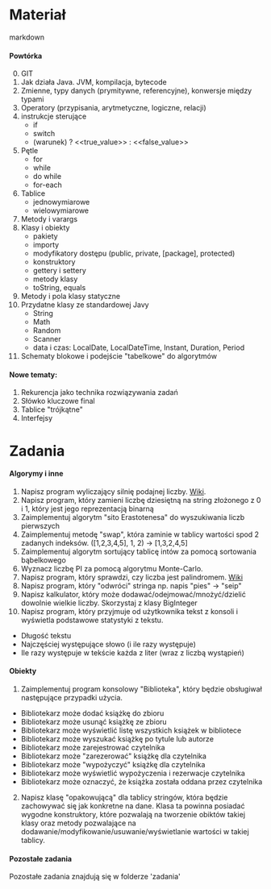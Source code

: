 # Materiał

markdown

#### Powtórka
0. GIT
1. Jak działa Java. JVM, kompilacja, bytecode
2. Zmienne, typy danych (prymitywne, referencyjne), konwersje między typami 
3. Operatory (przypisania, arytmetyczne, logiczne, relacji)
4. instrukcje sterujące
    * if
    * switch
    * (warunek) ? <<true_value>> : <<false_value>>
5. Pętle
    * for
    * while
    * do while
    * for-each
6. Tablice
    * jednowymiarowe
    * wielowymiarowe
7. Metody i varargs
8. Klasy i obiekty
    * pakiety
    * importy
    * modyfikatory dostępu (public, private, [package], protected)
    * konstruktory
    * gettery i settery
    * metody klasy
    * toString, equals
9. Metody i pola klasy statyczne
10. Przydatne klasy ze standardowej Javy
    * String
    * Math
    * Random
    * Scanner
    * data i czas: LocalDate, LocalDateTime, Instant, Duration, Period
12. Schematy blokowe i podejście "tabelkowe" do algorytmów

#### Nowe tematy:
1. Rekurencja jako technika rozwiązywania zadań
2. Słówko kluczowe final
3. Tablice "trójkątne"
4. Interfejsy

# Zadania

#### Algorymy i inne
1. Napisz program wyliczający silnię podajnej liczby. [Wiki](https://pl.wikipedia.org/wiki/Silnia).
2. Napisz program, który zamieni liczbę dziesiętną na string złożonego z 0 i 1, który jest jego reprezentacją binarną 
3. Zaimplementuj algorytm "sito Erastotenesa" do wyszukiwania liczb pierwszych
4. Zaimplementuj metodę "swap", która zaminie w tablicy wartości spod 2 zadanych indeksów. ([1,2,3,4,5], 1, 2) -> [1,3,2,4,5] 
5. Zaimplementuj algorytm sortujący tablicę intów za pomocą sortowania bąbelkowego
6. Wyznacz liczbę PI za pomocą algorytmu Monte-Carlo.
7. Napisz program, który sprawdzi, czy liczba jest palindromem. [Wiki](https://en.wikipedia.org/wiki/Palindromic_number)
8. Napisz program, który "odwróci" stringa np. napis "pies" -> "seip"
9. Napisz kalkulator, który może dodawać/odejmować/mnożyć/dzielić dowolnie wielkie liczby.
Skorzystaj z klasy BigInteger
8. Napisz program, który przyjmuje od użytkownika tekst z konsoli i wyświetla podstawowe statystyki z tekstu.
* Długość tekstu
* Najczęściej występujące słowo (i ile razy występuje)
* Ile razy występuje w tekście każda z liter (wraz z liczbą wystąpień)

#### Obiekty
1. Zaimplementuj program konsolowy "Biblioteka", 
który będzie obsługiwał następujące przypadki użycia.
* Bibliotekarz może dodać książkę do zbioru
* Bibliotekarz może usunąć książkę ze zbioru
* Bibliotekarz może wyświetlić listę wszystkich książek w bibliotece
* Bibliotekarz może wyszukać książkę po tytule lub autorze
* Bibliotekarz może zarejestrować czytelnika
* Bibliotekarz może "zarezerować" książkę dla czytelnika
* Bibliotekarz może "wypożyczyć" książkę dla czytelnika
* Bibliotekarz może wyświetlić wypożyczenia i rezerwacje czytelnika
* Bibliotekarz może oznaczyć, że książka została oddana przez czytelnika 

2. Napisz klasę "opakowującą" dla tablicy stringów, która będzie zachowywać się jak
konkretne na dane. Klasa ta powinna posiadać wygodne konstruktory, które pozwalają na
 tworzenie obiktów takiej klasy oraz metody pozwalające na dodawanie/modyfikowanie/usuwanie/wyświetlanie wartości w takiej tablicy.
 
#### Pozostałe zadania
Pozostałe zadania znajdują się w folderze 'zadania'


